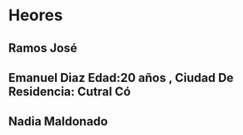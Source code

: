 # Heores
## Ramos José
## Emanuel Diaz Edad:20 años , Ciudad De Residencia: Cutral Có
## Nadia Maldonado